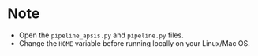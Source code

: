 # Note

- Open the `pipeline_apsis.py` and `pipeline.py` files.
- Change the `HOME` variable before running locally on your Linux/Mac OS.
